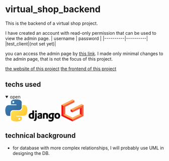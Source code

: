 # virtual_shop_backend
This is the backend of a virtual shop project. 

I have created an account with read-only permission that can be used to view the admin page.
| username | password |
|----------|----------|
|test_client|(not set yet)|

you can access the admin page by [this link]().
I made only minimal changes to the admin page, that is not the focus of this project.

[the website of this project]()
[the frontend of this project]()

## techs used
<details open>
<summary>open</summary>
    <img src="./public/Python_logo.svg" alt="Python" width="70" height="70">
    <img src="./public/Django_logo.svg" alt="Django" width="100">
    <img src="./public/Graphene-django_logo.svg" alt="Django" width="70"  height="70">



</details>

## technical background

-  for database with more complex relationships, I will probably use UML in designing the DB.

